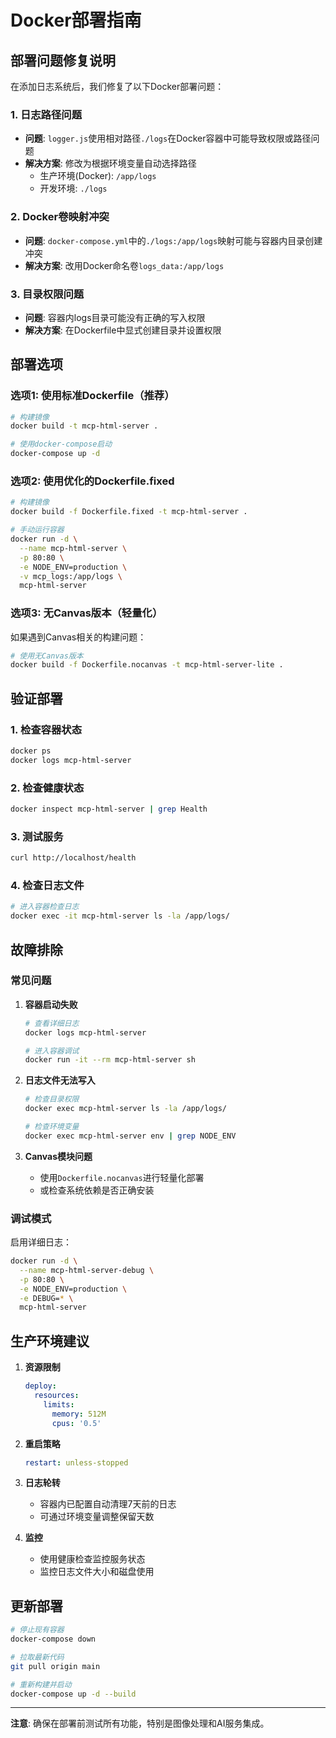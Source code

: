 # Docker部署指南

## 部署问题修复说明

在添加日志系统后，我们修复了以下Docker部署问题：

### 1. 日志路径问题
- **问题**: `logger.js`使用相对路径`./logs`在Docker容器中可能导致权限或路径问题
- **解决方案**: 修改为根据环境变量自动选择路径
  - 生产环境(Docker): `/app/logs`
  - 开发环境: `./logs`

### 2. Docker卷映射冲突
- **问题**: `docker-compose.yml`中的`./logs:/app/logs`映射可能与容器内目录创建冲突
- **解决方案**: 改用Docker命名卷`logs_data:/app/logs`

### 3. 目录权限问题
- **问题**: 容器内logs目录可能没有正确的写入权限
- **解决方案**: 在Dockerfile中显式创建目录并设置权限

## 部署选项

### 选项1: 使用标准Dockerfile（推荐）
```bash
# 构建镜像
docker build -t mcp-html-server .

# 使用docker-compose启动
docker-compose up -d
```

### 选项2: 使用优化的Dockerfile.fixed
```bash
# 构建镜像
docker build -f Dockerfile.fixed -t mcp-html-server .

# 手动运行容器
docker run -d \
  --name mcp-html-server \
  -p 80:80 \
  -e NODE_ENV=production \
  -v mcp_logs:/app/logs \
  mcp-html-server
```

### 选项3: 无Canvas版本（轻量化）
如果遇到Canvas相关的构建问题：
```bash
# 使用无Canvas版本
docker build -f Dockerfile.nocanvas -t mcp-html-server-lite .
```

## 验证部署

### 1. 检查容器状态
```bash
docker ps
docker logs mcp-html-server
```

### 2. 检查健康状态
```bash
docker inspect mcp-html-server | grep Health
```

### 3. 测试服务
```bash
curl http://localhost/health
```

### 4. 检查日志文件
```bash
# 进入容器检查日志
docker exec -it mcp-html-server ls -la /app/logs/
```

## 故障排除

### 常见问题

1. **容器启动失败**
   ```bash
   # 查看详细日志
   docker logs mcp-html-server
   
   # 进入容器调试
   docker run -it --rm mcp-html-server sh
   ```

2. **日志文件无法写入**
   ```bash
   # 检查目录权限
   docker exec mcp-html-server ls -la /app/logs/
   
   # 检查环境变量
   docker exec mcp-html-server env | grep NODE_ENV
   ```

3. **Canvas模块问题**
   - 使用`Dockerfile.nocanvas`进行轻量化部署
   - 或检查系统依赖是否正确安装

### 调试模式

启用详细日志：
```bash
docker run -d \
  --name mcp-html-server-debug \
  -p 80:80 \
  -e NODE_ENV=production \
  -e DEBUG=* \
  mcp-html-server
```

## 生产环境建议

1. **资源限制**
   ```yaml
   deploy:
     resources:
       limits:
         memory: 512M
         cpus: '0.5'
   ```

2. **重启策略**
   ```yaml
   restart: unless-stopped
   ```

3. **日志轮转**
   - 容器内已配置自动清理7天前的日志
   - 可通过环境变量调整保留天数

4. **监控**
   - 使用健康检查监控服务状态
   - 监控日志文件大小和磁盘使用

## 更新部署

```bash
# 停止现有容器
docker-compose down

# 拉取最新代码
git pull origin main

# 重新构建并启动
docker-compose up -d --build
```

---

**注意**: 确保在部署前测试所有功能，特别是图像处理和AI服务集成。